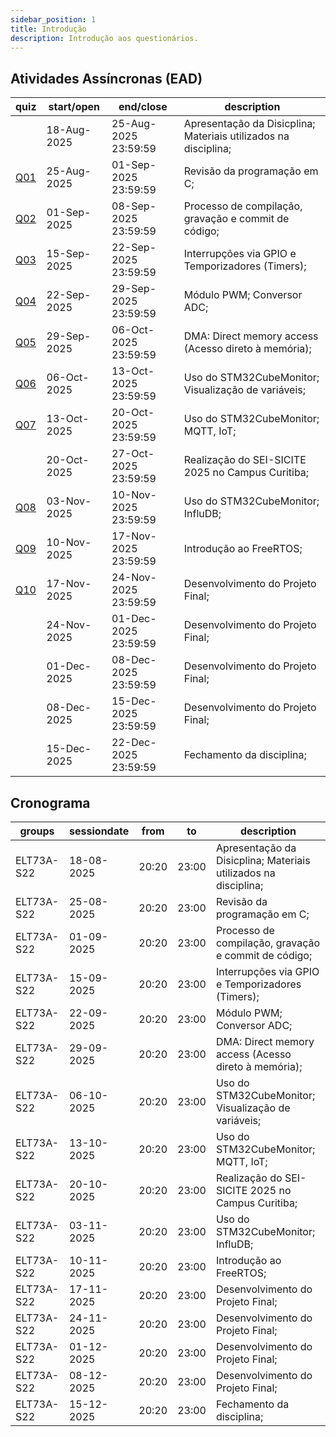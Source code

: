 ```yaml
---
sidebar_position: 1
title: Introdução
description: Introdução aos questionários.
---
```


## Atividades Assíncronas (EAD)

| quiz                | start/open  | end/close            | description                                                     |
| ------------------- | ----------- | -------------------- | --------------------------------------------------------------- |
|                     | 18-Aug-2025 | 25-Aug-2025 23:59:59 | Apresentação da Disicplina; Materiais utilizados na disciplina; |
| [Q01](/quiz/quiz01) | 25-Aug-2025 | 01-Sep-2025 23:59:59 | Revisão da programação em C;                                    |
| [Q02](/quiz/quiz02) | 01-Sep-2025 | 08-Sep-2025 23:59:59 | Processo de compilação, gravação e commit de código;            |
| [Q03](/quiz/quiz03) | 15-Sep-2025 | 22-Sep-2025 23:59:59 | Interrupções via GPIO e Temporizadores (Timers);                |
| [Q04](/quiz/quiz04) | 22-Sep-2025 | 29-Sep-2025 23:59:59 | Módulo PWM; Conversor ADC;                                      |
| [Q05](/quiz/quiz05) | 29-Sep-2025 | 06-Oct-2025 23:59:59 | DMA: Direct memory access (Acesso direto à memória);            |
| [Q06](/quiz/quiz06) | 06-Oct-2025 | 13-Oct-2025 23:59:59 | Uso do STM32CubeMonitor; Visualização de variáveis;             |
| [Q07](/quiz/quiz07) | 13-Oct-2025 | 20-Oct-2025 23:59:59 | Uso do STM32CubeMonitor; MQTT, IoT;                             |
|                     | 20-Oct-2025 | 27-Oct-2025 23:59:59 | Realização do SEI-SICITE 2025 no Campus Curitiba;               |
| [Q08](/quiz/quiz08) | 03-Nov-2025 | 10-Nov-2025 23:59:59 | Uso do STM32CubeMonitor; InfluDB;                               |
| [Q09](/quiz/quiz09) | 10-Nov-2025 | 17-Nov-2025 23:59:59 | Introdução ao FreeRTOS;                                         |
| [Q10](/quiz/quiz10) | 17-Nov-2025 | 24-Nov-2025 23:59:59 | Desenvolvimento do Projeto Final;                               |
|                     | 24-Nov-2025 | 01-Dec-2025 23:59:59 | Desenvolvimento do Projeto Final;                               |
|                     | 01-Dec-2025 | 08-Dec-2025 23:59:59 | Desenvolvimento do Projeto Final;                               |
|                     | 08-Dec-2025 | 15-Dec-2025 23:59:59 | Desenvolvimento do Projeto Final;                               |
|                     | 15-Dec-2025 | 22-Dec-2025 23:59:59 | Fechamento da disciplina;                                       |

## Cronograma

| groups     | sessiondate | from  | to    | description                                                     |
| ---------- | ----------- | ----- | ----- | --------------------------------------------------------------- |
| ELT73A-S22 | 18-08-2025  | 20:20 | 23:00 | Apresentação da Disicplina; Materiais utilizados na disciplina; |
| ELT73A-S22 | 25-08-2025  | 20:20 | 23:00 | Revisão da programação em C;                                    |
| ELT73A-S22 | 01-09-2025  | 20:20 | 23:00 | Processo de compilação, gravação e commit de código;            |
| ELT73A-S22 | 15-09-2025  | 20:20 | 23:00 | Interrupções via GPIO e Temporizadores (Timers);                |
| ELT73A-S22 | 22-09-2025  | 20:20 | 23:00 | Módulo PWM; Conversor ADC;                                      |
| ELT73A-S22 | 29-09-2025  | 20:20 | 23:00 | DMA: Direct memory access (Acesso direto à memória);            |
| ELT73A-S22 | 06-10-2025  | 20:20 | 23:00 | Uso do STM32CubeMonitor; Visualização de variáveis;             |
| ELT73A-S22 | 13-10-2025  | 20:20 | 23:00 | Uso do STM32CubeMonitor; MQTT, IoT;                             |
| ELT73A-S22 | 20-10-2025  | 20:20 | 23:00 | Realização do SEI-SICITE 2025 no Campus Curitiba;               |
| ELT73A-S22 | 03-11-2025  | 20:20 | 23:00 | Uso do STM32CubeMonitor; InfluDB;                               |
| ELT73A-S22 | 10-11-2025  | 20:20 | 23:00 | Introdução ao FreeRTOS;                                         |
| ELT73A-S22 | 17-11-2025  | 20:20 | 23:00 | Desenvolvimento do Projeto Final;                               |
| ELT73A-S22 | 24-11-2025  | 20:20 | 23:00 | Desenvolvimento do Projeto Final;                               |
| ELT73A-S22 | 01-12-2025  | 20:20 | 23:00 | Desenvolvimento do Projeto Final;                               |
| ELT73A-S22 | 08-12-2025  | 20:20 | 23:00 | Desenvolvimento do Projeto Final;                               |
| ELT73A-S22 | 15-12-2025  | 20:20 | 23:00 | Fechamento da disciplina;                                       |
